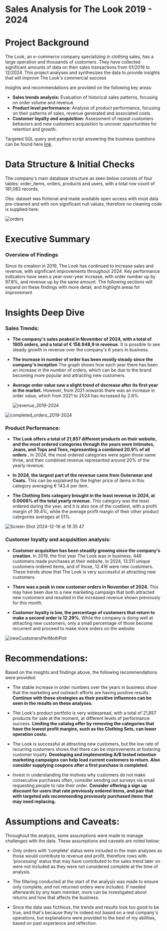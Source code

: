 # Sales Analysis for The Look 2019 - 2024

# Project Background
The Look, an e-commerce company specializing in clothing sales, has a large operation and thousands of customers. They have collected significant amounts of data on their sales transactions from 01/2019 to 12/2024. This project analyses and synthesizes the data to provide insights that will improve The Look's commercial success

Insights and recommendations are provided on the following key areas:


- **Sales trends analysis:** Evaluation of historical sales patterns, focusing on order volume and revenue.
- **Product level performance:** Analysis of product performance, focusing on their patterns of sales, revenue generated and associated costs.
- **Customer loyalty and acquisition:** Assessment of repeat customers behaviors and new customers acquisition to uncover opportunities for retention and growth. 


Targeted SQL query and python script answering the business questions can be found here [link]().


# Data Structure & Initial Checks


The company's main database structure as seen below consists of four tables: order_items, orders, products and users, with a total row count of 181,082 records. 

Obs: dataset was fictional and made available open access with most data pre-cleaned and with non significant null values, therefore no cleaning code is supplied here. 

![orders](https://github.com/user-attachments/assets/ca8dd42e-fa7d-4fc1-a659-e9be7023ac8f)



# Executive Summary


### Overview of Findings

Since its creation in 2019, The Look has continued to increase sales and revenue, with significant improvements throughout 2024. Key performance indicators have seen a year-over-year increase, with order number up by 97.8%, and revenue up by the same amount. The following sections will expand on these findings with more detail, and highlight areas for improvement


# Insights Deep Dive
### Sales Trends:

* **The company's sales peaked in November of 2024, with a total of 1905 orders, and a total of € 156.948,9 in revenue.** It is possible to see steady growth in revenue over the company's 6 years in business.
  
* **The increase in number of order has been mostly steady since the company's inception** The graph shows how each year there has been an increase in the number of orders, which can be due to the brand becoming more popular and attracting new customers.
  
* **Average order value saw a slight trend of decrease after its first year in the market.** However, from 2021 onwards there was an increase in order value, which from 2021 to 2024 has increased by 2.8%.

  
  ![revenue_2019-2024](https://github.com/user-attachments/assets/4a7cb593-d9c0-4db0-80cf-dc6166904c3a)


![completed_orders_2019-2024](https://github.com/user-attachments/assets/1f7eec38-ebe4-4525-81c0-0f0a915684b8)


### Product Performance:

* **The Look offers a total of 21,857 different products on their website, and the most ordered categories through the years were Intimates, Jeans, and Tops and Tees, representing a combined 20.9% of all orders .** In 2024, the most ordered categories were again those same three, and their combined revenue represented around 20% of the yearly revenue.
  
* **In 2024, the largest part of the revenue came from Outerwear and Coats.** This can be explained by the higher price of items in this category averaging € 143.4 per item.
  
* **The Clothing Sets category brought in the least revenue in 2024, at 0.0008% of the total yearly revenue.** This category was the least ordered during the year, and it is also one of the costliest, with a profit margin of 39.4%, while the average profit margin of their other product categories averages at 51%. 

  
![Screen Shot 2024-12-16 at 19 35 47](https://github.com/user-attachments/assets/909859ab-7890-4e55-a9e8-e8d9534c9bd4)


### Customer loyalty and acquisition analysis:

* **Customer acquisition has been steadily growing since the company's creation.** In 2019, the first year The Look was in business, 446 customers made purchases at their website. In 2024, 13.511 unique customers ordered items, and of those, 12.416 were new customers. These trends show that The Look is very successful at attracting new customers.
  
* **There was a peak in new customer orders in November of 2024.** This may have been due to a new marketing campaign that both attracted new customers and resulted in the increased revenue shown previously for this month.
  
* **Customer loyalty is low, the percentage of customers that return to make a second order is 12.29%.** While the company is doing well at attracting new customers, only a small percentage of those become recurrent and proceed to make more orders on the website. 


![newCustomersPerMothPlot](https://github.com/user-attachments/assets/0f3da58e-2c9e-418d-9209-2f926bc1f0af)



# Recommendations:

Based on the insights and findings above, the following recommendations were provided:

* The stable increase in order numbers over the years in business show that the marketing and outreach efforts are having positive results. **Continue with those strategies as their positive influences can be seen in the results on these analyses.**
  
* The Look's product portfolio is very widespread, with a total of 21,857 products for sale at the moment, at different levels of performance success. **Limiting the catalog offer by removing the categories that have the lowest profit margins, such as the Clothing Sets, can lower operation costs.**
  
* The Look is successful at attracting new customers, but the low rate of recurring customers shows that there can be improvements at fostering customer loyalty. **Developing and implementing A/B tested retention marketing campaigns can help lead current customers to return. Also consider supplying coupons after a first purchase is completed.**
  
* Invest in understanding the motives why customers do not make consecutive purchases often, consider sending out surveys via email requesting people to rate their order. **Consider offering a sign up discount for users that rate previously ordered items, and pair that with targeted ads recommending previously purchased items that may need replacing.**
  


# Assumptions and Caveats:

Throughout the analysis, some assumptions were made to manage challenges with the data. These assumptions and caveats are noted below:

* Only orders with ‘complete’ status were included in the main analyses as those would contribute to revenue and profit, therefore rows with ‘processing’ status that may have contributed to the sales trend later on were not included as they were not considered complete at the time of analysis.

* The filtering conducted at the start of the analysis was made to ensure only complete, and not returned orders were included. If needed afterwards by any team member, more can be investigated about returns and how that affects the business.
  
* Since the data was fictitious, the trends and results look too good to be true, and that's because they're indeed not based on a real company's operations, but explanations were provided to the best of my abilities, based on past experience and reflection.

